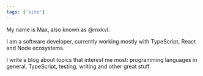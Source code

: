 ```yaml
---
tags: ['site']
---
```


My name is Max, also known as @mxkvl.

I am a software developer, currently working mostly with TypeScript, React and Node ecosystems.

I write a blog about topics that interest me most: programming languages in general, TypeScript, testing, writing and other great stuff.